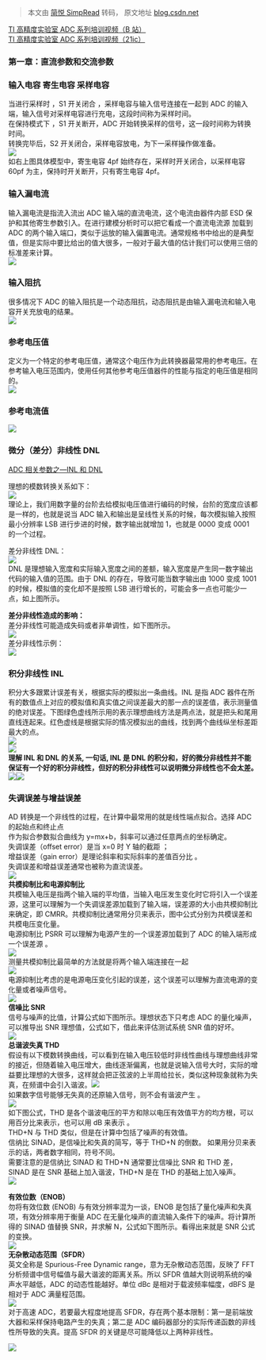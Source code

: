 > 本文由 [简悦 SimpRead](http://ksria.com/simpread/) 转码， 原文地址 [blog.csdn.net](https://blog.csdn.net/keilzc/article/details/121723153?spm=1001.2101.3001.6650.3&utm_medium=distribute.pc_relevant.none-task-blog-2%7Edefault%7EBlogCommendFromBaidu%7ERate-3-121723153-blog-136063408.235%5Ev43%5Epc_blog_bottom_relevance_base2&depth_1-utm_source=distribute.pc_relevant.none-task-blog-2%7Edefault%7EBlogCommendFromBaidu%7ERate-3-121723153-blog-136063408.235%5Ev43%5Epc_blog_bottom_relevance_base2&utm_relevant_index=4)

[TI 高精度实验室 ADC 系列培训视频（B 站）](https://www.bilibili.com/video/BV1TJ411V7Ua?spm_id_from=333.999.0.0)  
[TI 高精度实验室 ADC 系列培训视频（21ic）](https://edu.21ic.com/video/2403)

### **第一章：直流参数和交流参数**

### **输入电容 寄生电容 采样电容**

当进行采样时 ，S1 开关闭合 ，采样电容与输入信号连接在一起到 ADC 的输入端，输入信号对采样电容进行充电，这段时间称为采样时间。  
在保持模式下 ，S1 开关断开，ADC 开始转换采样的信号，这一段时间称为转换时间。  
转换完毕后，S2 开关闭合，采样电容放电，为下一采样操作做准备。  
![](https://img-blog.csdnimg.cn/ea21f1310748403093d581901e3eae24.png?x-oss-process=image/watermark,type_d3F5LXplbmhlaQ,shadow_50,text_Q1NETiBAa2VpbHpj,size_20,color_FFFFFF,t_70,g_se,x_16#pic_center)  
如右上图具体模型中，寄生电容 4pf 始终存在，采样时开关闭合，以采样电容 60pf 为主，保持时开关断开，只有寄生电容 4pf。

### **输入漏电流**

输入漏电流是指流入流出 ADC 输入端的直流电流，这个电流由器件内部 ESD 保护和其他寄生参数引入。在进行建模分析时可以把它看成一个直流电流源 加载到 ADC 的两个输入端口，类似于运放的输入偏置电流。通常规格书中给出的是典型值，但是实际中要比给出的值大很多，一般对于最大值的估计我们可以使用三倍的标准差来计算。  
![](https://img-blog.csdnimg.cn/895c5a147e6d432a95d0eb49f29d6be4.png?x-oss-process=image/watermark,type_d3F5LXplbmhlaQ,shadow_50,text_Q1NETiBAa2VpbHpj,size_20,color_FFFFFF,t_70,g_se,x_16#pic_center)

### **输入阻抗**

很多情况下 ADC 的输入阻抗是一个动态阻抗，动态阻抗是由输入漏电流和输入电容开关充放电的结果。  
![](https://img-blog.csdnimg.cn/f138c7d9e7554962843a18f123008771.png?x-oss-process=image/watermark,type_d3F5LXplbmhlaQ,shadow_50,text_Q1NETiBAa2VpbHpj,size_20,color_FFFFFF,t_70,g_se,x_16#pic_center)

### **参考电压值**

定义为一个特定的参考电压值，通常这个电压作为此转换器最常用的参考电压。在参考输入电压范围内，使用任何其他参考电压值器件的性能与指定的电压值是相同的。  
![](https://img-blog.csdnimg.cn/97c1636b2b674de0af8816205a51eb5b.png?x-oss-process=image/watermark,type_d3F5LXplbmhlaQ,shadow_50,text_Q1NETiBAa2VpbHpj,size_20,color_FFFFFF,t_70,g_se,x_16#pic_center)

### **参考电流值**

![](https://img-blog.csdnimg.cn/111175696ce645c89c3436e99b70e8e2.png?x-oss-process=image/watermark,type_d3F5LXplbmhlaQ,shadow_50,text_Q1NETiBAa2VpbHpj,size_20,color_FFFFFF,t_70,g_se,x_16#pic_center)

### **微分（差分）非线性 DNL**

[ADC 相关参数之—INL 和 DNL  
](https://www.cnblogs.com/raymon-tec/p/4995698.html)

理想的模数转换关系如下：  
![](https://img-blog.csdnimg.cn/4a8a3ab8330a44f18ac8944c4d51435a.png?x-oss-process=image/watermark,type_d3F5LXplbmhlaQ,shadow_50,text_Q1NETiBAa2VpbHpj,size_20,color_FFFFFF,t_70,g_se,x_16#pic_center)  
理论上，我们用数字量的台阶去给模拟电压值进行编码的时候，台阶的宽度应该都是一样的，也就是说当 ADC 输入和输出是呈线性关系的时候，每次模拟输入按照最小分辨率 LSB 进行步进的时候，数字输出就增加 1，也就是 0000 变成 0001 的一个过程。

差分非线性 DNL：  
![](https://img-blog.csdnimg.cn/1f23f939e2a949d0800af3cae90f9516.png?x-oss-process=image/watermark,type_d3F5LXplbmhlaQ,shadow_50,text_Q1NETiBAa2VpbHpj,size_20,color_FFFFFF,t_70,g_se,x_16#pic_center)  
DNL 是理想输入宽度和实际输入宽度之间的差额，输入宽度是产生同一数字输出代码的输入值的范围。由于 DNL 的存在，导致可能当数字输出由 1000 变成 1001 的时候，模拟值的变化却不是按照 LSB 进行增长的，可能会多一点也可能少一点，如上图所示。

**差分非线性造成的影响：**  
差分非线性可能造成失码或者非单调性，如下图所示。  
![](https://img-blog.csdnimg.cn/c94a06bdf0b5429eb42ec9b3e35ec2bc.png)  
差分非线性示例：  
![](https://img-blog.csdnimg.cn/7e8638a93d8040fcbb9f9b133173a254.png?x-oss-process=image/watermark,type_d3F5LXplbmhlaQ,shadow_50,text_Q1NETiBAa2VpbHpj,size_20,color_FFFFFF,t_70,g_se,x_16#pic_center)

### **积分非线性 INL**

积分大多跟累计误差有关，根据实际的模拟出一条曲线。INL 是指 ADC 器件在所有的数值点上对应的模拟值和真实值之间误差最大的那一点的误差值，表示测量值的绝对误差。下图绿色虚线所示用的表示理想曲线方法是两点法，就是把头和尾用直线连起来。红色虚线是根据实际的情况模拟出的曲线，找到两个曲线纵坐标差距最大的点。  
![](https://img-blog.csdnimg.cn/79a2868f3c3143d58ebb70297d725d6e.png?x-oss-process=image/watermark,type_d3F5LXplbmhlaQ,shadow_50,text_Q1NETiBAa2VpbHpj,size_20,color_FFFFFF,t_70,g_se,x_16#pic_center)  
![](https://img-blog.csdnimg.cn/0ee7583afb074442a9d029d443fd0c60.png?x-oss-process=image/watermark,type_d3F5LXplbmhlaQ,shadow_50,text_Q1NETiBAa2VpbHpj,size_20,color_FFFFFF,t_70,g_se,x_16#pic_center)  
**理解 INL 和 DNL 的关系, 一句话, INL 是 DNL 的积分和，好的微分非线性并不能保证有一个好的积分非线性，但好的积分非线性可以说明微分非线性也不会太差。**  
![](https://img-blog.csdnimg.cn/d5827e3f3c234bb887937a1634f7a742.png)![](https://img-blog.csdnimg.cn/2faee8f227c8455abd01909eb7eac5de.png)

### **失调误差与增益误差**

AD 转换是一个非线性的过程，在计算中最常用的就是线性端点拟合。选择 ADC 的起始点和终止点  
作为拟合参数拟合曲线为 y=mx+b，斜率可以通过任意两点的坐标确定。  
失调误差（offset error）是当 x=0 时 Y 轴的截距 ；  
增益误差（gain error）是理论斜率和实际斜率的差值百分比 。  
失调误差和增益误差通常也被称为直流误差。  
![](https://img-blog.csdnimg.cn/e468ffa49b1a442f8b171c358cad1a92.png?x-oss-process=image/watermark,type_d3F5LXplbmhlaQ,shadow_50,text_Q1NETiBAa2VpbHpj,size_20,color_FFFFFF,t_70,g_se,x_16#pic_center)  
**共模抑制比和电源抑制比**  
共模输入电压是指两个输入端的平均值，当输入电压发生变化时它将引入一个误差源，这里可以理解为一个失调误差源加载到了输入端，误差源的大小由共模抑制比来确定，即 CMRR。共模抑制比通常用分贝来表示，图中公式分别为共模误差和共模电压变化量。  
电源抑制比 PSRR 可以理解为电源产生的一个误差源加载到了 ADC 的输入端形成一个误差源 。  
![](https://img-blog.csdnimg.cn/6181487832224ff382d03ff6cbeffef2.png?x-oss-process=image/watermark,type_d3F5LXplbmhlaQ,shadow_50,text_Q1NETiBAa2VpbHpj,size_20,color_FFFFFF,t_70,g_se,x_16#pic_center)  
测量共模抑制比最简单的方法就是将两个输入端连接在一起  
![](https://img-blog.csdnimg.cn/3b41cf4b5cdd42ae9091ac4d0dfd31a9.png?x-oss-process=image/watermark,type_d3F5LXplbmhlaQ,shadow_50,text_Q1NETiBAa2VpbHpj,size_20,color_FFFFFF,t_70,g_se,x_16#pic_center)  
电源抑制比考虑的是电源电压变化引起的误差，这个误差可以理解为直流电源的变化量或者噪声信号。  
![](https://img-blog.csdnimg.cn/03ffd8dd15334b7c851db1a49dd2f0b8.png?x-oss-process=image/watermark,type_d3F5LXplbmhlaQ,shadow_50,text_Q1NETiBAa2VpbHpj,size_20,color_FFFFFF,t_70,g_se,x_16#pic_center)  
**信噪比 SNR**  
信号与噪声的比值，计算公式如下图所示。理想状态下只考虑 ADC 的量化噪声，可以推导出 SNR 理想值，公式如下，借此来评估测试系统 SNR 值的好坏。  
![](https://img-blog.csdnimg.cn/e1241c76672c47319be753d60018cac0.png?x-oss-process=image/watermark,type_d3F5LXplbmhlaQ,shadow_50,text_Q1NETiBAa2VpbHpj,size_20,color_FFFFFF,t_70,g_se,x_16#pic_center)  
**总谐波失真 THD**  
假设有以下模数转换曲线，可以看到在输入电压较低时非线性曲线与理想曲线非常的接近，但随着输入电压增大，曲线逐渐偏离，也就是说输入信号大时，实际的增益要比理想的大很多，这样就会把正弦波的上半周给拉长，类似这种现象就称为失真，在频谱中会引入谐波。![](https://img-blog.csdnimg.cn/d13419fd8d0544e9a98c9146782bfed1.png?x-oss-process=image/watermark,type_d3F5LXplbmhlaQ,shadow_50,text_Q1NETiBAa2VpbHpj,size_20,color_FFFFFF,t_70,g_se,x_16#pic_center)  
如果数字信号能够无失真的还原输入信号，则不会有谐波产生 。  
![](https://img-blog.csdnimg.cn/65124896e43f41ccac28c93d856707d5.png?x-oss-process=image/watermark,type_d3F5LXplbmhlaQ,shadow_50,text_Q1NETiBAa2VpbHpj,size_20,color_FFFFFF,t_70,g_se,x_16#pic_center)  
如下图公式，THD 是各个谐波电压的平方和除以电压有效值平方的均方根，可以用百分比来表示，也可以用 dB 来表示 。  
THD+N 与 THD 类似，但是在计算中包括了噪声的有效值。  
信纳比 SINAD，是信噪比和失真的简写，等于 THD+N 的倒数。 如果用分贝来表示的话，两者数字相同，符号不同。  
需要注意的是信纳比 SINAD 和 THD+N 通常要比信噪比 SNR 和 THD 差，SINAD 是在 SNR 基础上加入谐波，THD+N 是在 THD 的基础上加入噪声。  
![](https://img-blog.csdnimg.cn/abafd0e89a534e199045e200f1add7dd.png?x-oss-process=image/watermark,type_d3F5LXplbmhlaQ,shadow_50,text_Q1NETiBAa2VpbHpj,size_20,color_FFFFFF,t_70,g_se,x_16#pic_center)

**有效位数（ENOB）**  
勿将有效位数 (ENOB) 与有效分辨率混为一谈，ENOB 是包括了量化噪声和失真项，有效分辨率用于衡量 ADC 在无量化噪声的直流输入条件下的噪声。将计算所得的 SINAD 值替换 SNR，并求解 N，公式如下图所示。看得出来就是 SNR 公式的变换。  
![](https://img-blog.csdnimg.cn/eab33b2f3bc74aa583e04de8299e3ba6.png)  
**无杂散动态范围（SFDR）**  
英文全称是 Spurious-Free Dynamic range，意为无杂散动态范围，反映了 FFT 分析频谱中信号幅值与最大谐波的距离关系。所以 SFDR 值越大则说明系统的噪声水平越低，ADC 的动态性能越好。单位 dBc 是相对于载波频率幅度，dBFS 是相对于 ADC 满量程范围。  
![](https://img-blog.csdnimg.cn/583cc14f79c747ad803040858ad5210e.png)  
对于高速 ADC，若要最大程度地提高 SFDR，存在两个基本限制：第一是前端放大器和采样保持电路产生的失真；第二是 ADC 编码器部分的实际传递函数的非线性所导致的失真。提高 SFDR 的关键是尽可能降低以上两种非线性。

![](https://img-blog.csdnimg.cn/85afaf7a97b64bb0b65f2e9f49574d23.png)